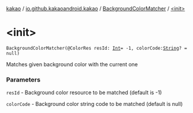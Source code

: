 [kakao](../../index.md) / [io.github.kakaoandroid.kakao](../index.md) / [BackgroundColorMatcher](index.md) / [&lt;init&gt;](./-init-.md)

# &lt;init&gt;

`BackgroundColorMatcher(@ColorRes resId: `[`Int`](https://kotlinlang.org/api/latest/jvm/stdlib/kotlin/-int/index.html)` = -1, colorCode: `[`String`](https://kotlinlang.org/api/latest/jvm/stdlib/kotlin/-string/index.html)`? = null)`

Matches given background color with the current one

### Parameters

`resId` - Background color resource to be matched (default is -1)

`colorCode` - Background color string code to be matched (default is null)